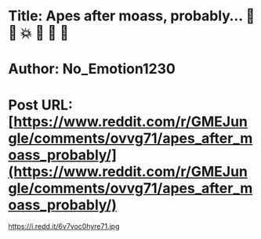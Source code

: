 # Title: Apes after moass, probably… 🚀 🚀 💥 🌙 🦍 🦍
# Author: No_Emotion1230
# Post URL: [https://www.reddit.com/r/GMEJungle/comments/ovvg71/apes_after_moass_probably/](https://www.reddit.com/r/GMEJungle/comments/ovvg71/apes_after_moass_probably/)


https://i.redd.it/6v7voc0hyre71.jpg